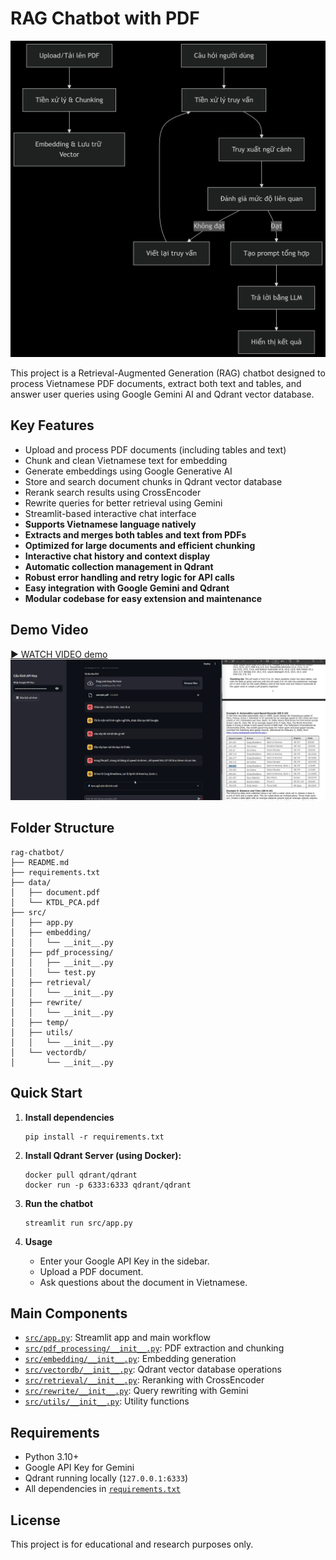 # RAG Chatbot with PDF 
![Mô tả ảnh](DEMO/workflow.png)

This project is a Retrieval-Augmented Generation (RAG) chatbot designed to process Vietnamese PDF documents, extract both text and tables, and answer user queries using Google Gemini AI and Qdrant vector database.



## Key Features

- Upload and process PDF documents (including tables and text)
- Chunk and clean Vietnamese text for embedding
- Generate embeddings using Google Generative AI
- Store and search document chunks in Qdrant vector database
- Rerank search results using CrossEncoder
- Rewrite queries for better retrieval using Gemini
- Streamlit-based interactive chat interface
- **Supports Vietnamese language natively**
- **Extracts and merges both tables and text from PDFs**
- **Optimized for large documents and efficient chunking**
- **Interactive chat history and context display**
- **Automatic collection management in Qdrant**
- **Robust error handling and retry logic for API calls**
- **Easy integration with Google Gemini and Qdrant**
- **Modular codebase for easy extension and maintenance**


## Demo Video

[▶️ WATCH VIDEO demo]([DEMO/DEMOCLIPp.mp4](https://studio.youtube.com/video/4fRv5LewfwE/edit))
![Mô tả ảnh](DEMO/image.png)

## Folder Structure

```
rag-chatbot/
├── README.md
├── requirements.txt
├── data/
│   ├── document.pdf
│   └── KTDL_PCA.pdf
├── src/
│   ├── app.py
│   ├── embedding/
│   │   └── __init__.py
│   ├── pdf_processing/
│   │   ├── __init__.py
│   │   └── test.py
│   ├── retrieval/
│   │   └── __init__.py
│   ├── rewrite/
│   │   └── __init__.py
│   ├── temp/
│   ├── utils/
│   │   └── __init__.py
│   └── vectordb/
│       └── __init__.py
```

## Quick Start

1. **Install dependencies**  
   ```
   pip install -r requirements.txt
   ```
2. **Install Qdrant Server (using Docker):** 
    ``` 
    docker pull qdrant/qdrant
    docker run -p 6333:6333 qdrant/qdrant
    ```

3. **Run the chatbot**  
   ```
   streamlit run src/app.py
   ```

4. **Usage**  
   - Enter your Google API Key in the sidebar.
   - Upload a PDF document.
   - Ask questions about the document in Vietnamese.

## Main Components

- [`src/app.py`](src/app.py): Streamlit app and main workflow
- [`src/pdf_processing/__init__.py`](src/pdf_processing/__init__.py): PDF extraction and chunking
- [`src/embedding/__init__.py`](src/embedding/__init__.py): Embedding generation
- [`src/vectordb/__init__.py`](src/vectordb/__init__.py): Qdrant vector database operations
- [`src/retrieval/__init__.py`](src/retrieval/__init__.py): Reranking with CrossEncoder
- [`src/rewrite/__init__.py`](src/rewrite/__init__.py): Query rewriting with Gemini
- [`src/utils/__init__.py`](src/utils/__init__.py): Utility functions

## Requirements

- Python 3.10+
- Google API Key for Gemini
- Qdrant running locally (`127.0.0.1:6333`)
- All dependencies in [`requirements.txt`](requirements.txt)

## License

This project is for educational and research purposes only.
